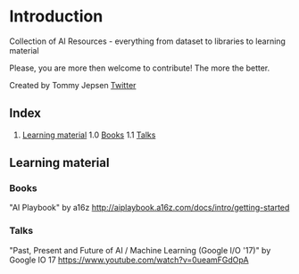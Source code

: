 # Introduction

Collection of AI Resources - everything from dataset to libraries to learning material

Please, you are more then welcome to contribute! The more the better.

Created by Tommy Jepsen [Twitter](https://twitter.com/tommy_jepsen)


## Index

1. [Learning material](#learning-material)
 1.0 [Books](#books)
 1.1 [Talks](#talks)



## Learning material


### Books
"AI Playbook" by a16z
http://aiplaybook.a16z.com/docs/intro/getting-started

### Talks

"Past, Present and Future of AI / Machine Learning (Google I/O '17)" by Google IO 17
https://www.youtube.com/watch?v=0ueamFGdOpA
